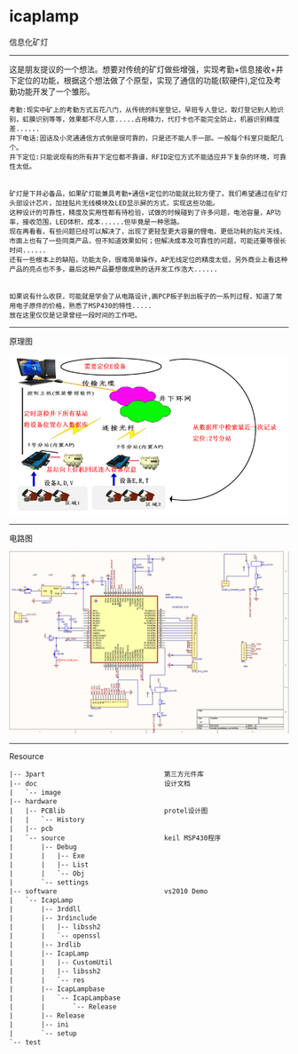 icaplamp
========

信息化矿灯

-------------------------------------------
这是朋友提议的一个想法。想要对传统的矿灯做些增强，实现考勤+信息接收+井下定位的功能，根据这个想法做了个原型，实现了通信的功能(软硬件),定位及考勤功能开发了一个雏形。

    考勤:现实中矿上的考勤方式五花八门，从传统的科室登记，早班专人登记，取灯登记到人脸识别，虹膜识别等等，效果都不尽人意.....占用精力，代打卡也不能完全防止，机器识别精度差......
    井下电话:固话及小灵通通信方式倒是很可靠的，只是还不能人手一部。一般每个科室只能配几个。
    井下定位:只能说现有的所有井下定位都不靠谱，RFID定位方式不能适应井下复杂的环境，可靠性太低。


    矿灯是下井必备品，如果矿灯能兼具考勤+通信+定位的功能就比较方便了。我们希望通过在矿灯头部设计芯片，加挂贴片无线模块及LED显示屏的方式，实现这些功能。
    这种设计的可靠性，精度及实用性都有待检验，试做的时候碰到了许多问题，电池容量，AP功率，接收范围，LED体积，成本......但毕竟是一种思路。
    现在再看看，有些问题已经可以解决了，出现了更轻型更大容量的锂电，更低功耗的贴片天线，市面上也有了一些同类产品，但不知道效果如何；但解决成本及可靠性的问题，可能还要等很长时间......
    还有一些根本上的缺陷，功能太杂，很难简单操作，AP无线定位的精度太低，另外商业上看这种产品的亮点也不多，最后这种产品要想做成熟的话开发工作浩大......


    如果说有什么收获，可能就是学会了从电路设计,画PCP板子到出板子的一系列过程，知道了常用电子原件的价格，熟悉了MSP430的特性.....
    放在这里仅仅是记录曾经一段时间的工作吧。


-------------------------------------------
原理图


![设计图](/doc/image/design.png)

-------------------------------------------
电路图

![原理图](/doc/image/pcb.png)


-------------------------------------------
Resource

    |-- 3part                              第三方元件库
    |-- doc                                设计文档
    |   `-- image
    |-- hardware
    |   |-- PCBlib                         protel设计图
    |   |   `-- History
    |   |-- pcb
    |   `-- source                         keil MSP430程序
    |       |-- Debug
    |       |   |-- Exe
    |       |   |-- List
    |       |   `-- Obj
    |       `-- settings
    |-- software                           vs2010 Demo
    |   `-- IcapLamp
    |       |-- 3rddll
    |       |-- 3rdinclude
    |       |   |-- libssh2
    |       |   `-- openssl
    |       |-- 3rdlib
    |       |-- IcapLamp
    |       |   |-- CustomUtil
    |       |   |-- libssh2
    |       |   `-- res
    |       |-- IcapLampbase
    |       |   `-- IcapLampbase
    |       |       `-- Release
    |       |-- Release
    |       |-- ini
    |       `-- setup
    `-- test

